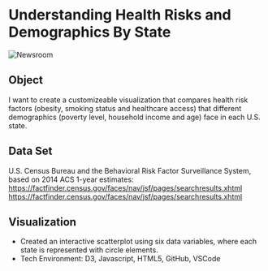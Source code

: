 # Understanding Health Risks and Demographics By State

![Newsroom](https://media.giphy.com/media/v2xIous7mnEYg/giphy.gif)

## Object 
I want to create a customizeable visualization that compares health risk factors (obesity, smoking status and healthcare access) that different demographics (poverty level, household income and age) face in each U.S. state.   

## Data Set 
U.S. Census Bureau and the Behavioral Risk Factor Surveillance System, based on 2014 ACS 1-year estimates: https://factfinder.census.gov/faces/nav/jsf/pages/searchresults.xhtml
https://factfinder.census.gov/faces/nav/jsf/pages/searchresults.xhtml

## Visualization
* Created an interactive scatterplot using six data variables, where each state is represented with circle elements. 
* Tech Environment: D3, Javascript, HTML5, GitHub, VSCode

